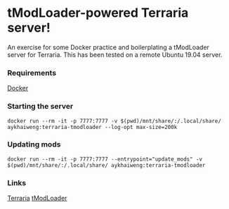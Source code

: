 tModLoader-powered Terraria server!
=====

An exercise for some Docker practice and boilerplating a tModLoader server for Terraria. This has been tested on a remote Ubuntu 19.04 server.

### Requirements
[Docker](https://docs.docker.com/engine/install/)

### Starting the server
```
docker run --rm -it -p 7777:7777 -v $(pwd)/mnt/share/:/.local/share/ aykhaiweng:terraria-tmodloader --log-opt max-size=200k
```

### Updating mods
```
docker run --rm -it -p 7777:7777 --entrypoint="update_mods" -v $(pwd)/mnt/share/:/.local/share/ aykhaiweng:terraria-tmodloader
```

### Links
[Terraria](http://terraria.org/)
[tModLoader](https://forums.terraria.org/index.php?threads/1-3-tmodloader-a-modding-api.23726/)
